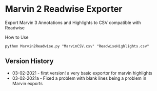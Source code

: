 # Marvin 2 Readwise Exporter
Export Marvin 3 Annotations and Highlights to CSV compatible with Readwise

How to Use

```
python Marvin2Readwise.py "MarvinCSV.csv" "ReadwiseHighlights.csv"
```


## Version History
- 03-02-2021 - first version! a very basic exportor for marvin highlights
- 03-02-2021a - Fixed a problem with blank lines being a problem in Marvin exports
